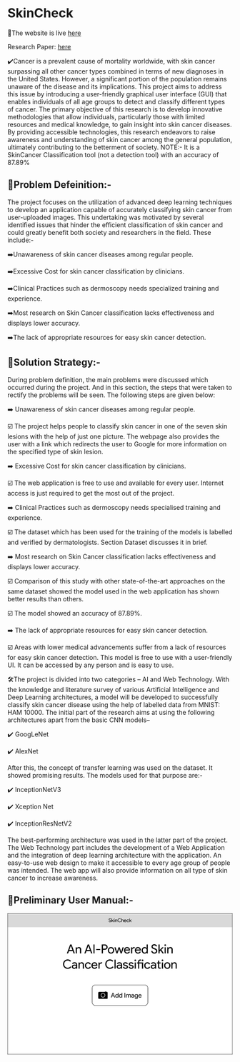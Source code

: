 # SkinCheck

🔗The website is live [here](https://skincheck.onrender.com/)

Research Paper: [here](https://ieeexplore.ieee.org/abstract/document/10404940)

✔️Cancer is a prevalent cause of mortality worldwide, with skin cancer surpassing all other cancer types combined in terms of new diagnoses in the United States. 
However, a significant portion of the population remains unaware of the disease and its implications. This project aims to address this issue by introducing a 
user-friendly graphical user interface (GUI) that enables individuals of all age groups to detect and classify different types of cancer. The primary objective 
of this research is to develop innovative methodologies that allow individuals, particularly those with limited resources and medical knowledge, to gain insight 
into skin cancer diseases. By providing accessible technologies, this research endeavors to raise awareness and understanding of skin cancer among the general
population, ultimately contributing to the betterment of society.
NOTE:- It is a SkinCancer Classification tool (not a detection tool) with an accuracy of 87.89%

## 🔸Problem Defeinition:-
The project focuses on the utilization of advanced deep learning techniques to develop an application capable of accurately classifying 
skin cancer from user-uploaded images. This undertaking was motivated by several identified issues that hinder the efficient classification
of skin cancer and could greatly benefit both society and researchers in the field. These include:- 

➡️Unawareness of skin cancer diseases among regular people. 

➡️Excessive Cost for skin cancer classification by clinicians. 

➡️Clinical Practices such as dermoscopy needs specialized training and experience. 

➡️Most research on Skin Cancer classification lacks effectiveness and displays lower accuracy. 

➡️The lack of appropriate resources for easy skin cancer detection. 


## 🔸Solution Strategy:-
During problem definition, the main problems were discussed which occurred during the project. And in this section, the steps that were 
taken to rectify the problems will be seen. The following steps are given below: 

➡️ Unawareness of skin cancer diseases among regular people. 

   ☑️ The project helps people to classify skin cancer in one of the seven skin 
lesions with the help of just one picture. The webpage also provides the 
user with a link which redirects the user to Google for more information 
on the specified type of skin lesion. 

➡️ Excessive Cost for skin cancer classification by clinicians. 

   ☑️ The web application is free to use and available for every user. Internet 
access is just required to get the most out of the project. 

➡️ Clinical Practices such as dermoscopy needs specialised training and experience. 

   ☑️ The dataset which has been used for the training of the models is labelled 
and verified by dermatologists. Section Dataset discusses it in brief. 

➡️ Most research on Skin Cancer classification lacks effectiveness and displays 
lower accuracy. 

   ☑️ Comparison of this study with other state-of-the-art approaches on the 
same dataset showed the model used in the web application has shown 
better results than others. 

   ☑️ The model showed an accuracy of 87.89%. 

➡️ The lack of appropriate resources for easy skin cancer detection. 

   ☑️ Areas with lower medical advancements suffer from a lack of resources 
for easy skin cancer detection. This model is free to use with a user-friendly UI. It can be accessed by any person and is easy to use. 

🛠️The project is divided into two categories – AI and Web Technology. With the 
knowledge and literature survey of various Artificial Intelligence and Deep Learning 
architectures, a model will be developed to successfully classify skin cancer disease 
using the help of labelled data from MNIST: HAM 10000. The initial part of the 
research aims at using the following architectures apart from the basic CNN models– 

✔️ GoogLeNet 

✔️ AlexNet 

After this, the concept of transfer learning was used on the dataset. It showed promising 
results. The models used for that purpose are:- 

✔️ InceptionNetV3 

✔️ Xception Net 

✔️ InceptionResNetV2 

The best-performing architecture was used in the latter part of the project. The Web 
Technology part includes the development of a Web Application and the integration of 
deep learning architecture with the application. An easy-to-use web design to make it 
accessible to every age group of people was intended. The web app will also provide 
information on all type of skin cancer to increase awareness. 


## 🔸Preliminary User Manual:-

![alt text](https://github.com/utkarsh231/SkinCheck/blob/main/static/images/homepage.png)
